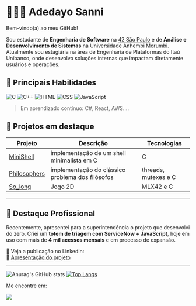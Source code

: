 # 👩🏽‍💻 Adedayo Sanni

Bem-vindo(a) ao meu GitHub!

Sou estudante de **Engenharia de Software** na [42 São Paulo](https://www.42sp.org.br/) e de **Análise e Desenvolvimento de Sistemas** na Universidade Anhembi Morumbi. 
Atualmente sou estagiária na área de Engenharia de Plataformas do Itaú Unibanco, onde desenvolvo soluções internas que impactam diretamente usuários e operações.

## 🚀 Principais Habilidades

![C](https://img.shields.io/badge/c-%2300599C.svg?style=for-the-badge&logo=c&logoColor=white)
![C++](https://img.shields.io/badge/C++-00599C?style=for-the-badge&logo=cplusplus&logoColor=white)
![HTML](https://img.shields.io/badge/HTML5-E34F26?style=for-the-badge&logo=html5&logoColor=white)
![CSS](https://img.shields.io/badge/CSS3-1572B6?style=for-the-badge&logo=css3&logoColor=white)
![JavaScript](https://img.shields.io/badge/JavaScript-F7DF1E?style=for-the-badge&logo=javascript&logoColor=black)

> Em aprendizado contínuo: C#, React, AWS....

## 📂 Projetos em destaque

| Projeto | Descrição | Tecnologias |
|--------|-----------|-------------|
| [MiniShell](https://github.com/Adedayo-Sanni/Minishell) | implementação de um shell minimalista em C | C |
| [Philosophers](https://github.com/Adedayo-Sanni/Philosophers) | implementação do clássico problema dos filósofos | threads, mutexes e C |
| [So_long](https://github.com/Adedayo-Sanni/So_long) | Jogo 2D | MLX42 e C |

---

## 🚀 Destaque Profissional

Recentemente, apresentei para a superintendência o projeto que desenvolvi do zero. Criei um **totem de triagem com ServiceNow + JavaScript**, hoje em uso  com mais de **4 mil acessos mensais** e em processo de expansão.

📌 Veja a publicação no LinkedIn:  
🔗 [Apresentação do projeto](https://www.linkedin.com/feed/update/urn:li:activity:7338658764884967424/)


---
![Anurag's GitHub stats](https://github-readme-stats.vercel.app/api?username=Adedayo-Sanni&show_icons=true&theme=transparent&hide_rank=true&title_color=ff0066&text_color=fa5333&icon_color=ffffff)
[![Top Langs](https://github-readme-stats.vercel.app/api/top-langs/?username=Adedayo-Sanni&layout=compact&theme=transparent&title_color=ff0066&text_color=fa5333)](https://github.com/Adedayo-Sanni)







Me encontre em:

[<img src="https://img.shields.io/badge/LinkedIn-0077B5?style=for-the-badge&logo=linkedin&logoColor=white">](https://www.linkedin.com/in/asanni/)
